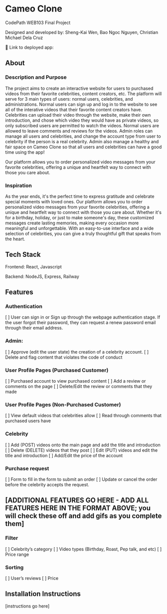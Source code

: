 # Cameo Clone

CodePath WEB103 Final Project

Designed and developed by: Sheng-Kai Wen, Bao Ngoc Nguyen, Christian Michael Dela Cruz

🔗 Link to deployed app:

## About

### Description and Purpose

The project aims to create an interactive website for users to purchased videos from their favorite celebrities, content creators, etc. The platform will serve for 3 main types of users: normal users, celebrities, and administrations. Normal users can sign up and log in to the website to see all of the interative videos that their favorite content creators have. Celebrities can upload their video through the website, make their own introduction, and chose which video they would have as private videos, so only subscribed users are permitted to watch the videos. Normal users are allowed to leave comments and reviews for the videos. Admin roles can manage all users and celebrities, and change the account type from user to celebrity if the person is a real celebrity. Admin also manage a healthy and fair space on Cameo Clone so that all users and celebrities can have a good time using the app!

Our platform allows you to order personalized video messages from your favorite celebrities, offering a unique and heartfelt way to connect with those you care about.

### Inspiration

As the year ends, it's the perfect time to express gratitude and celebrate special moments with loved ones. Our platform allows you to order personalized video messages from your favorite celebrities, offering a unique and heartfelt way to connect with those you care about. Whether it's for a birthday, holiday, or just to make someone's day, these customized messages create lasting memories, making every occasion more meaningful and unforgettable. With an easy-to-use interface and a wide selection of celebrities, you can give a truly thoughtful gift that speaks from the heart.

## Tech Stack

Frontend: React, Javascript

Backend: NodeJS, Express, Railway

## Features

### Authentication

[ ] User can sign in or Sign up through the webpage authentication stage. If the user forgot their password, they can request a renew password email through their email address.

### Admin:

[ ] Approve (edit the user state) the creation of a celebrity account.
[ ] Delete and flag content that violates the code of conduct

### User Profile Pages (Purchased Customer)

[ ] Purchased account to view purchased content
[ ] Add a review or comments on the page
[ ] Delete/Edit the review or comments that they made

### User Profile Pages (Non-Purchased Customer)

[ ] View default videos that celebrities allow
[ ] Read through comments that purchased users have

### Celebrity

[ ] Add (POST) videos onto the main page and add the title and introduction
[ ] Delete (DELETE) videos that they post
[ ] Edit (PUT) videos and edit the title and introduction
[ ] Add/Edit the price of the account

### Purchase request

[ ] Form to fill in the form to submit an order
[ ] Update or cancel the order before the celebrity accepts the request.

## [ADDITIONAL FEATURES GO HERE - ADD ALL FEATURES HERE IN THE FORMAT ABOVE; you will check these off and add gifs as you complete them]

### Filter

[ ] Celebrity’s category
[ ] Video types (Birthday, Roast, Pep talk, and etc)
[ ] Price range

### Sorting

[ ] User’s reviews
[ ] Price

## Installation Instructions

[instructions go here]
